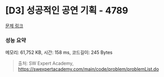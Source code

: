 # [D3] 성공적인 공연 기획 - 4789 

[문제 링크](https://swexpertacademy.com/main/code/problem/problemDetail.do?contestProbId=AWS2dSgKA8MDFAVT) 

### 성능 요약

메모리: 61,752 KB, 시간: 158 ms, 코드길이: 245 Bytes



> 출처: SW Expert Academy, https://swexpertacademy.com/main/code/problem/problemList.do
